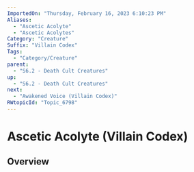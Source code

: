 ```yaml
---
ImportedOn: "Thursday, February 16, 2023 6:10:23 PM"
Aliases:
  - "Ascetic Acolyte"
  - "Ascetic Acolytes"
Category: "Creature"
Suffix: "Villain Codex"
Tags:
  - "Category/Creature"
parent:
  - "S6.2 - Death Cult Creatures"
up:
  - "S6.2 - Death Cult Creatures"
next:
  - "Awakened Voice (Villain Codex)"
RWtopicId: "Topic_6798"
---
```

# Ascetic Acolyte (Villain Codex)
## Overview
